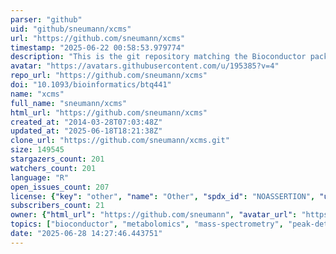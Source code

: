 ```yaml
---
parser: "github"
uid: "github/sneumann/xcms"
url: "https://github.com/sneumann/xcms"
timestamp: "2025-06-22 00:58:53.979774"
description: "This is the git repository matching the Bioconductor package xcms: LC/MS and GC/MS Data Analysis"
avatar: "https://avatars.githubusercontent.com/u/195385?v=4"
repo_url: "https://github.com/sneumann/xcms"
doi: "10.1093/bioinformatics/btq441"
name: "xcms"
full_name: "sneumann/xcms"
html_url: "https://github.com/sneumann/xcms"
created_at: "2014-03-28T07:03:48Z"
updated_at: "2025-06-18T18:21:38Z"
clone_url: "https://github.com/sneumann/xcms.git"
size: 149545
stargazers_count: 201
watchers_count: 201
language: "R"
open_issues_count: 207
license: {"key": "other", "name": "Other", "spdx_id": "NOASSERTION", "url": null, "node_id": "MDc6TGljZW5zZTA="}
subscribers_count: 21
owner: {"html_url": "https://github.com/sneumann", "avatar_url": "https://avatars.githubusercontent.com/u/195385?v=4", "login": "sneumann", "type": "User"}
topics: ["bioconductor", "metabolomics", "mass-spectrometry", "peak-detection", "feature-detection", "r"]
date: "2025-06-28 14:27:46.443751"
---
```

